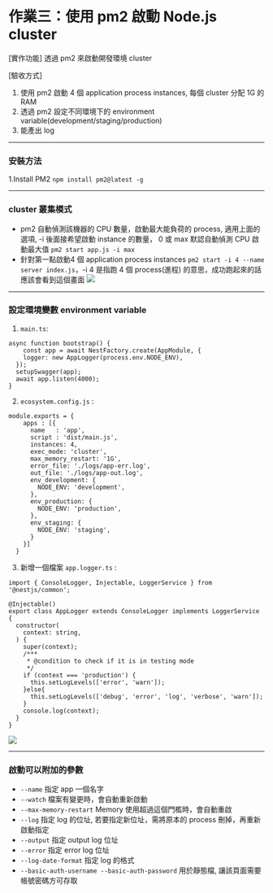 # 作業三：使用 pm2 啟動 Node.js cluster
[實作功能]
透過 pm2 來啟動開發環境 cluster

[驗收方式]

1. 使用 pm2 啟動 4 個 application process instances, 每個 cluster 分配 1G 的 RAM
2. 透過 pm2 設定不同環境下的 environment variable(development/staging/production)
3. 能產出 log



---
### 安裝方法
1.Install PM2 
    `npm install pm2@latest -g`
    
---
### cluster 叢集模式
* pm2 自動偵測該機器的 CPU 數量，啟動最大能負荷的 process, 適用上面的選項, -i 後面接希望啟動 instance 的數量， 0 或 max 默認自動偵測 CPU 啟動最大值
`pm2 start app.js -i max`
* 針對第一點啟動4 個 application process instances
`pm2 start -i 4 --name server index.js`，-i
4 是指跑 4 個 process(進程) 的意思，成功跑起來的話應該會看到這個畫面
![](https://i.imgur.com/tzHDE5J.png)

---
### 設定環境變數 environment variable
1. `main.ts`:
```tsm
async function bootstrap() {
    const app = await NestFactory.create(AppModule, {
    logger: new AppLogger(process.env.NODE_ENV),
  });
  setupSwagger(app);
  await app.listen(4000);
}
```
2. `ecosystem.config.js` :
```tsm
module.exports = {
    apps : [{
      name   : 'app',
      script : 'dist/main.js',
      instances: 4,
      exec_mode: 'cluster',
      max_memory_restart: '1G',
      error_file: './logs/app-err.log',
      out_file: './logs/app-out.log',
      env_development: {
        NODE_ENV: 'development',
      },
      env_production: {
        NODE_ENV: 'production',
      },
      env_staging: {
        NODE_ENV: 'staging',
      }
    }]
  }
  ```
3. 新增一個檔案 `app.logger.ts` :
```tsm
import { ConsoleLogger, Injectable, LoggerService } from '@nestjs/common';

@Injectable()
export class AppLogger extends ConsoleLogger implements LoggerService {
  constructor(
    context: string,
  ) {
    super(context);
    /***
     * @condition to check if it is in testing mode
     */
    if (context === 'production') {
      this.setLogLevels(['error', 'warn']);
    }else{
      this.setLogLevels(['debug', 'error', 'log', 'verbose', 'warn']);
    }
    console.log(context);
  }
}
```
![](https://i.imgur.com/iW54vir.png)


---
 ### 啟動可以附加的參數
* `--name`
    指定 app 一個名字
* `--watch`
    檔案有變更時，會自動重新啟動
* `--max-memory-restart`
    Memory 使用超過這個門檻時，會自動重啟
* `--log`
    指定 log 的位址, 若要指定新位址，需將原本的 process 刪掉，再重新啟動指定
* `--output`
    指定 output log 位址
* `--error`
    指定 error log 位址
* `--log-date-format`
    指定 log 的格式
* `--basic-auth-username --basic-auth-password`
    用於靜態檔, 讓該頁面需要帳號密碼方可存取

